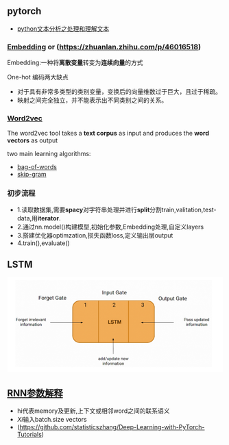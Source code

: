 ## pytorch

- [python文本分析之处理和理解文本](https://zhuanlan.zhihu.com/p/340879728)

### [Embedding](https://towardsdatascience.com/neural-network-embeddings-explained-4d028e6f0526) or (https://zhuanlan.zhihu.com/p/46016518)

Embedding:一种将**离散变量**转变为**连续向量**的方式

One-hot 编码两大缺点

- 对于具有非常多类型的类别变量，变换后的向量维数过于巨大，且过于稀疏。
- 映射之间完全独立，并不能表示出不同类别之间的关系。

### [Word2vec](https://code.google.com/archive/p/word2vec/)

The word2vec tool takes a **text corpus** as input and produces the **word vectors** as output

two main learning algorithms:
- [bag-of-words](https://arxiv.org/pdf/1301.3781.pdf)
- [skip-gram](https://arxiv.org/pdf/1310.4546.pdf)

### 初步流程
- 1.读取数据集,需要**spacy**对字符串处理并进行**split**分割train,valitation,test-data,用**iterator**.
- 2.通过nn.model()构建模型,初始化参数,Embedding处理,自定义layers
- 3.搭建优化器optimzation,损失函数loss,定义输出层output
- 4.train(),evaluate()

## LSTM

![](Emotional_Analysis/assets/LSTM.png)


## [RNN参数解释](https://www.bilibili.com/video/BV1dZ4y1g7DE?p=3&spm_id_from=pageDriver)
- hi代表memory及更新,上下文或相邻word之间的联系语义
- $Xi$输入batch.size vectors
- (https://github.com/statisticszhang/Deep-Learning-with-PyTorch-Tutorials)

